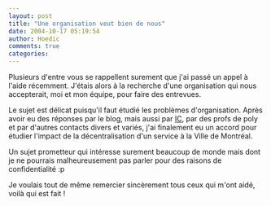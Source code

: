 ```yaml
---
layout: post
title: "Une organisation veut bien de nous"
date: 2004-10-17 05:19:54
author: Hoedic
comments: true
categories: 
---
```



Plusieurs d'entre vous se rappellent surement que j'ai passé un appel à l'aide récemment. J'étais alors à la recherche d'une organisation qui nous accepterait, moi et mon équipe, pour faire des entrevues.

Le sujet est délicat puisqu'il faut étudié les problèmes d'organisation. Après avoir eu des réponses par le blog, mais aussi par [IC](http://immigrer-contact.com/), par des profs de poly et par d'autres contacts divers et variés, j'ai finalement eu un accord pour étudier l'impact de la décentralisation d'un service à la Ville de Montréal.

Un sujet prometteur qui intéresse surement beaucoup de monde mais dont je ne pourrais malheureusement pas parler pour des raisons de confidentialité :p

Je voulais tout de même remercier sincèrement tous ceux qui m'ont aidé, voilà qui est fait !